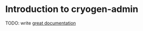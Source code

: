 # Introduction to cryogen-admin

TODO: write [great documentation](http://jacobian.org/writing/what-to-write/)
